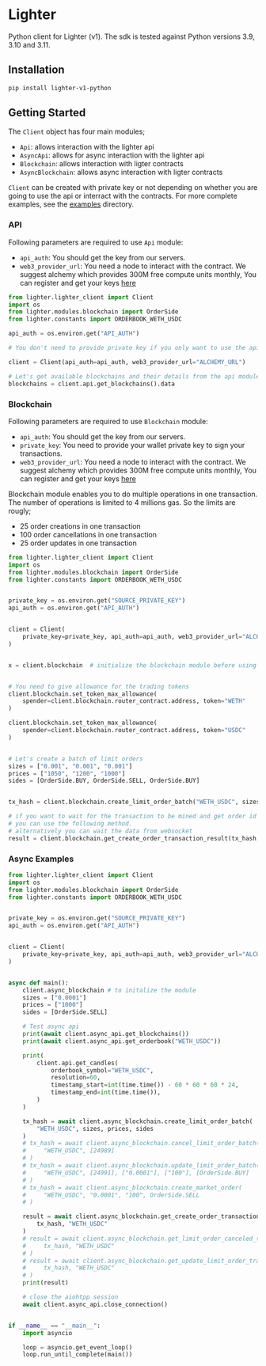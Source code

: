 # Lighter

Python client for Lighter (v1). The sdk is tested against Python versions 3.9, 3.10 and 3.11.

## Installation

```bash
pip install lighter-v1-python
```

## Getting Started

The `Client` object has four main modules;

- `Api`: allows interaction with the lighter api
- `AsyncApi`: allows for async interaction with the lighter api
- `Blockchain`: allows interaction with ligter contracts
- `AsyncBlockchain`: allows async interaction with ligter contracts

`Client` can be created with private key or not depending on whether you are going to use the api or interract with the contracts. For more complete examples, see the [examples](./examples/) directory.

### API

Following parameters are required to use `Api` module:

- `api_auth`: You should get the key from our servers.
- `web3_provider_url`: You need a node to interact with the contract. We suggest alchemy which provides 300M free compute units monthly, You can register and get your keys [here](https://www.alchemy.com/)

```python
from lighter.lighter_client import Client
import os
from lighter.modules.blockchain import OrderSide
from lighter.constants import ORDERBOOK_WETH_USDC

api_auth = os.environ.get("API_AUTH")

# You don't need to provide private key if you only want to use the api module.

client = Client(api_auth=api_auth, web3_provider_url="ALCHEMY_URL")

# Let's get available blockchains and their details from the api module.
blockchains = client.api.get_blockchains().data
```

### Blockchain

Following parameters are required to use `Blockchain` module:

- `api_auth`: You should get the key from our servers.
- `private_key`: You need to provide your wallet private key to sign your transactions.
- `web3_provider_url`: You need a node to interact with the contract. We suggest alchemy which provides 300M free compute units monthly, You can register and get your keys [here](https://www.alchemy.com/)

Blockchain module enables you to do multiple operations in one transaction. The number of operations is limited to 4 millions gas. So the limits are rougly;

- 25 order creations in one transaction
- 100 order cancellations in one transaction
- 25 order updates in one transaction

```python
from lighter.lighter_client import Client
import os
from lighter.modules.blockchain import OrderSide
from lighter.constants import ORDERBOOK_WETH_USDC


private_key = os.environ.get("SOURCE_PRIVATE_KEY")
api_auth = os.environ.get("API_AUTH")


client = Client(
    private_key=private_key, api_auth=api_auth, web3_provider_url="ALCHEMY_URL"
)


x = client.blockchain  # initialize the blockchain module before using it


# You need to give allowance for the trading tokens
client.blockchain.set_token_max_allowance(
    spender=client.blockchain.router_contract.address, token="WETH"
)

client.blockchain.set_token_max_allowance(
    spender=client.blockchain.router_contract.address, token="USDC"
)


# Let's create a batch of limit orders
sizes = ["0.001", "0.001", "0.001"]
prices = ["1050", "1200", "1000"]
sides = [OrderSide.BUY, OrderSide.SELL, OrderSide.BUY]


tx_hash = client.blockchain.create_limit_order_batch("WETH_USDC", sizes, prices, sides)

# if you want to wait for the transaction to be mined and get order id and other details,
# you can use the following method.
# alternatively you can wait the data from websocket
result = client.blockchain.get_create_order_transaction_result(tx_hash, "WETH_USDC")
```

### Async Examples

```python
from lighter.lighter_client import Client
import os
from lighter.modules.blockchain import OrderSide
from lighter.constants import ORDERBOOK_WETH_USDC


private_key = os.environ.get("SOURCE_PRIVATE_KEY")
api_auth = os.environ.get("API_AUTH")


client = Client(
    private_key=private_key, api_auth=api_auth, web3_provider_url="ALCHEMY_URL"
)


async def main():
    client.async_blockchain # to initalize the module
    sizes = ["0.0001"]
    prices = ["1000"]
    sides = [OrderSide.SELL]

    # Test async api
    print(await client.async_api.get_blockchains())
    print(await client.async_api.get_orderbook("WETH_USDC"))

    print(
        client.api.get_candles(
            orderbook_symbol="WETH_USDC",
            resolution=60,
            timestamp_start=int(time.time()) - 60 * 60 * 60 * 24,
            timestamp_end=int(time.time()),
        )
    )

    tx_hash = await client.async_blockchain.create_limit_order_batch(
        "WETH_USDC", sizes, prices, sides
    )
    # tx_hash = await client.async_blockchain.cancel_limit_order_batch(
    #     "WETH_USDC", [24989]
    # )
    # tx_hash = await client.async_blockchain.update_limit_order_batch(
    #     "WETH_USDC", [24991], ["0.0001"], ["100"], [OrderSide.BUY]
    # )
    # tx_hash = await client.async_blockchain.create_market_order(
    #     "WETH_USDC", "0.0001", "100", OrderSide.SELL
    # )

    result = await client.async_blockchain.get_create_order_transaction_result(
        tx_hash, "WETH_USDC"
    )
    # result = await client.async_blockchain.get_limit_order_canceled_transaction_result(
    #     tx_hash, "WETH_USDC"
    # )
    # result = await client.async_blockchain.get_update_limit_order_transaction_result(
    #     tx_hash, "WETH_USDC"
    # )
    print(result)

    # close the aiohtpp session
    await client.async_api.close_connection()


if __name__ == "__main__":
    import asyncio

    loop = asyncio.get_event_loop()
    loop.run_until_complete(main())
```
